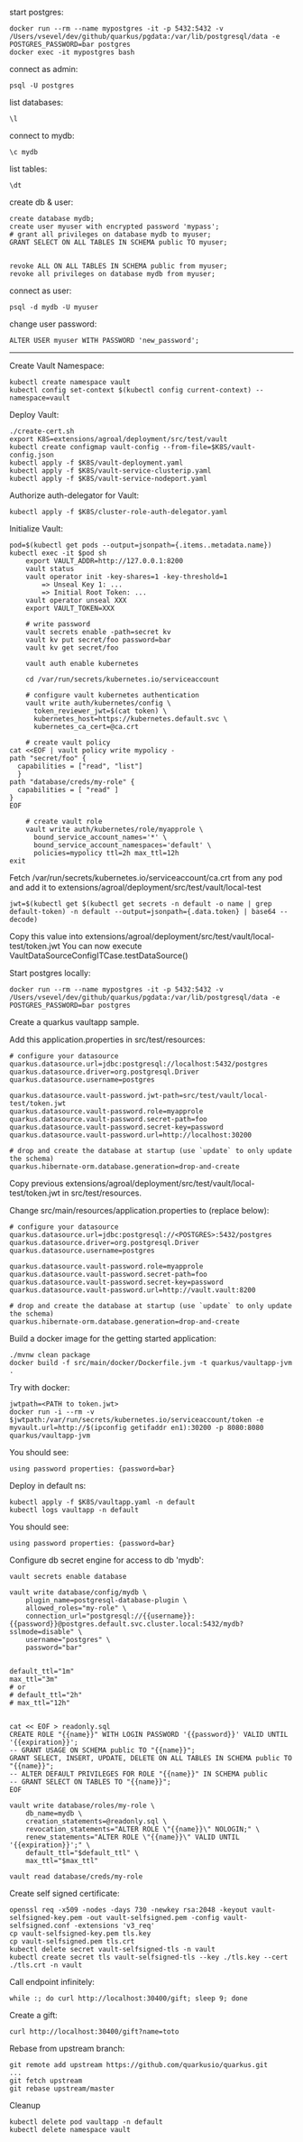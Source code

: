 





start postgres:
```
docker run --rm --name mypostgres -it -p 5432:5432 -v /Users/vsevel/dev/github/quarkus/pgdata:/var/lib/postgresql/data -e POSTGRES_PASSWORD=bar postgres
docker exec -it mypostgres bash
```

connect as admin:
```
psql -U postgres
```

list databases:
```
\l
```

connect to mydb:
```
\c mydb
```

list tables:
```
\dt
```

create db & user:
```
create database mydb;
create user myuser with encrypted password 'mypass';
# grant all privileges on database mydb to myuser;
GRANT SELECT ON ALL TABLES IN SCHEMA public TO myuser;


revoke ALL ON ALL TABLES IN SCHEMA public from myuser;
revoke all privileges on database mydb from myuser;

```

connect as user:
```
psql -d mydb -U myuser
```

change user password:
```
ALTER USER myuser WITH PASSWORD 'new_password';
```

---------------------------------

Create Vault Namespace:
```
kubectl create namespace vault
kubectl config set-context $(kubectl config current-context) --namespace=vault
```
Deploy Vault:
```
./create-cert.sh
export K8S=extensions/agroal/deployment/src/test/vault
kubectl create configmap vault-config --from-file=$K8S/vault-config.json
kubectl apply -f $K8S/vault-deployment.yaml
kubectl apply -f $K8S/vault-service-clusterip.yaml
kubectl apply -f $K8S/vault-service-nodeport.yaml
```
Authorize auth-delegator for Vault:
```
kubectl apply -f $K8S/cluster-role-auth-delegator.yaml
```

Initialize Vault:
```
pod=$(kubectl get pods --output=jsonpath={.items..metadata.name})
kubectl exec -it $pod sh
    export VAULT_ADDR=http://127.0.0.1:8200
    vault status
    vault operator init -key-shares=1 -key-threshold=1
        => Unseal Key 1: ...
        => Initial Root Token: ...
    vault operator unseal XXX
    export VAULT_TOKEN=XXX
    
    # write password
    vault secrets enable -path=secret kv
    vault kv put secret/foo password=bar
    vault kv get secret/foo
    
    vault auth enable kubernetes
    
    cd /var/run/secrets/kubernetes.io/serviceaccount
    
    # configure vault kubernetes authentication
    vault write auth/kubernetes/config \
      token_reviewer_jwt=$(cat token) \
      kubernetes_host=https://kubernetes.default.svc \
      kubernetes_ca_cert=@ca.crt
    
    # create vault policy  
cat <<EOF | vault policy write mypolicy -
path "secret/foo" {
  capabilities = ["read", "list"]
  }
path "database/creds/my-role" {
  capabilities = [ "read" ]
}
EOF

    # create vault role
    vault write auth/kubernetes/role/myapprole \
      bound_service_account_names='*' \
      bound_service_account_namespaces='default' \
      policies=mypolicy ttl=2h max_ttl=12h
exit
```

Fetch /var/run/secrets/kubernetes.io/serviceaccount/ca.crt from any pod and add it to extensions/agroal/deployment/src/test/vault/local-test

```
jwt=$(kubectl get $(kubectl get secrets -n default -o name | grep default-token) -n default --output=jsonpath={.data.token} | base64 --decode)
```

Copy this value into extensions/agroal/deployment/src/test/vault/local-test/token.jwt
You can now execute VaultDataSourceConfigITCase.testDataSource()

Start postgres locally:
```
docker run --rm --name mypostgres -it -p 5432:5432 -v /Users/vsevel/dev/github/quarkus/pgdata:/var/lib/postgresql/data -e POSTGRES_PASSWORD=bar postgres
```

Create a quarkus vaultapp sample.

Add this application.properties in src/test/resources:
```
# configure your datasource
quarkus.datasource.url=jdbc:postgresql://localhost:5432/postgres
quarkus.datasource.driver=org.postgresql.Driver
quarkus.datasource.username=postgres

quarkus.datasource.vault-password.jwt-path=src/test/vault/local-test/token.jwt
quarkus.datasource.vault-password.role=myapprole
quarkus.datasource.vault-password.secret-path=foo
quarkus.datasource.vault-password.secret-key=password
quarkus.datasource.vault-password.url=http://localhost:30200

# drop and create the database at startup (use `update` to only update the schema)
quarkus.hibernate-orm.database.generation=drop-and-create
```

Copy previous extensions/agroal/deployment/src/test/vault/local-test/token.jwt in src/test/resources.

Change src/main/resources/application.properties to (replace <POSTGRES> below):
```
# configure your datasource
quarkus.datasource.url=jdbc:postgresql://<POSTGRES>:5432/postgres
quarkus.datasource.driver=org.postgresql.Driver
quarkus.datasource.username=postgres

quarkus.datasource.vault-password.role=myapprole
quarkus.datasource.vault-password.secret-path=foo
quarkus.datasource.vault-password.secret-key=password
quarkus.datasource.vault-password.url=http://vault.vault:8200

# drop and create the database at startup (use `update` to only update the schema)
quarkus.hibernate-orm.database.generation=drop-and-create
```

Build a docker image for the getting started application:
```
./mvnw clean package
docker build -f src/main/docker/Dockerfile.jvm -t quarkus/vaultapp-jvm .
```

Try with docker:
```
jwtpath=<PATH to token.jwt>
docker run -i --rm -v $jwtpath:/var/run/secrets/kubernetes.io/serviceaccount/token -e myvault.url=http://$(ipconfig getifaddr en1):30200 -p 8080:8080 quarkus/vaultapp-jvm
```

You should see: 
```
using password properties: {password=bar}
```

Deploy in default ns:
```
kubectl apply -f $K8S/vaultapp.yaml -n default
kubectl logs vaultapp -n default
```

You should see: 
```
using password properties: {password=bar}
```

Configure db secret engine for access to db 'mydb': 
```
vault secrets enable database

vault write database/config/mydb \
    plugin_name=postgresql-database-plugin \
    allowed_roles="my-role" \
    connection_url="postgresql://{{username}}:{{password}}@postgres.default.svc.cluster.local:5432/mydb?sslmode=disable" \
    username="postgres" \
    password="bar"


default_ttl="1m"
max_ttl="3m"
# or    
# default_ttl="2h"
# max_ttl="12h"


cat << EOF > readonly.sql
CREATE ROLE "{{name}}" WITH LOGIN PASSWORD '{{password}}' VALID UNTIL '{{expiration}}';
-- GRANT USAGE ON SCHEMA public TO "{{name}}";
GRANT SELECT, INSERT, UPDATE, DELETE ON ALL TABLES IN SCHEMA public TO "{{name}}";
-- ALTER DEFAULT PRIVILEGES FOR ROLE "{{name}}" IN SCHEMA public
-- GRANT SELECT ON TABLES TO "{{name}}";
EOF

vault write database/roles/my-role \
    db_name=mydb \
    creation_statements=@readonly.sql \
    revocation_statements="ALTER ROLE \"{{name}}\" NOLOGIN;" \
    renew_statements="ALTER ROLE \"{{name}}\" VALID UNTIL '{{expiration}}';" \
    default_ttl="$default_ttl" \
    max_ttl="$max_ttl"

vault read database/creds/my-role
```

Create self signed certificate:
```
openssl req -x509 -nodes -days 730 -newkey rsa:2048 -keyout vault-selfsigned-key.pem -out vault-selfsigned.pem -config vault-selfsigned.conf -extensions 'v3_req'
cp vault-selfsigned-key.pem tls.key
cp vault-selfsigned.pem tls.crt
kubectl delete secret vault-selfsigned-tls -n vault
kubectl create secret tls vault-selfsigned-tls --key ./tls.key --cert ./tls.crt -n vault
```

Call endpoint infinitely:
```
while :; do curl http://localhost:30400/gift; sleep 9; done
```

Create a gift:
```
curl http://localhost:30400/gift?name=toto
```

Rebase from upstream branch:
```
git remote add upstream https://github.com/quarkusio/quarkus.git
...
git fetch upstream
git rebase upstream/master
```

Cleanup
```
kubectl delete pod vaultapp -n default
kubectl delete namespace vault 
```



